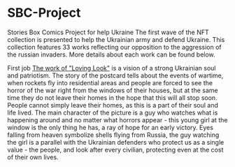 # SBC-Project
Stories Box Comics Project for help Ukraine 
The first wave of the NFT collection is presented to help the Ukrainian army and defend Ukraine. This collection features 33 works reflecting our opposition to the aggression of the russian invaders.
More details about each work can be found below.

First job
[The work of "Loving Look"](https://opensea.io/assets/matic/0x2953399124f0cbb46d2cbacd8a89cf0599974963/86143322425923005940680517055148775215163601153926590747261820762697882402818)
is a vision of a strong Ukrainian soul and patriotism. The story of the postcard tells about the events of wartime, when rockets fly into residential areas and people are forced to see the horror of the war right from the windows of their houses, but at the same time they do not leave their homes in the hope that this will all stop soon. People cannot simply leave their homes, as this is a part of their soul and life lived. The main character of the picture is a guy who watches what is happening around and no matter what horrors appear - this young girl at the window is the only thing he has, a ray of hope for an early victory.
  Eyes falling from heaven symbolize shells flying from Russia, the guy watching the girl is a parallel with the Ukrainian defenders who protect us as a single value - the people, and look after every civilian, protecting even at the cost of their own lives.
  
